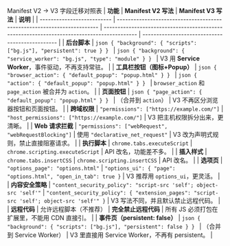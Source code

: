 Manifest V2 → V3 字段迁移对照表
| **功能**                     | **Manifest V2 写法**                                                      | **Manifest V3 写法**                                                                         | **说明**                                          |
| -------------------------- | ----------------------------------------------------------------------- | ------------------------------------------------------------------------------------------ | ----------------------------------------------- |
| **后台脚本**                   | `json { "background": { "scripts": ["bg.js"], "persistent": true } } `  | `json { "background": { "service_worker": "bg.js", "type": "module" } } `                  | V3 用 **Service Worker**，事件驱动，不再支持常驻。            |
| **工具栏按钮（图标+Popup）**        | `json { "browser_action": { "default_popup": "popup.html" } } `         | `json { "action": { "default_popup": "popup.html" } } `                                    | `browser_action` 和 `page_action` 被合并为 `action`。 |
| **页面按钮**                   | `json { "page_action": { "default_popup": "popup.html" } } `            | （合并到 `action`）                                                                             | V3 不再区分浏览器按钮和页面按钮。                              |
| **跨域权限**                   | `"permissions": ["https://example.com/"]`                               | `"host_permissions": ["https://example.com/"]`                                             | V3 把主机权限拆分出来，更清晰。                               |
| **Web 请求拦截**               | `"permissions": ["webRequest", "webRequestBlocking"]`                   | 使用 `"declarative_net_request"`                                                             | V3 改为声明式规则，禁止直接阻塞请求。                            |
| **执行脚本**                   | `chrome.tabs.executeScript`                                             | `chrome.scripting.executeScript`                                                           | API 改名，功能差不多。                                   |
| **插入样式**                   | `chrome.tabs.insertCSS`                                                 | `chrome.scripting.insertCSS`                                                               | API 改名。                                         |
| **选项页**                    | `"options_page": "options.html"`                                        | `"options_ui": { "page": "options.html", "open_in_tab": true }`                            | V3 推荐用 `options_ui`，更灵活。                        |
| **内容安全策略**                 | `"content_security_policy": "script-src 'self'; object-src 'self'"`     | `"content_security_policy": { "extension_pages": "script-src 'self'; object-src 'self'" }` | V3 写法不同，并且默认禁止远程代码。                             |
| **远程代码**                   | 允许远程脚本（不推荐）                                                             | **完全禁止远程代码**                                                                               | 所有 JS 必须打包在扩展里，不能用 CDN 直接引。                     |
| **事件页（persistent: false）** | `json { "background": { "scripts": ["bg.js"], "persistent": false } } ` | （合并到 Service Worker）                                                                       | V3 里直接用 Service Worker，不再有 persistent。          |
